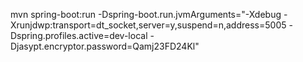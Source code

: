 mvn spring-boot:run -Dspring-boot.run.jvmArguments="-Xdebug -Xrunjdwp:transport=dt_socket,server=y,suspend=n,address=5005 -Dspring.profiles.active=dev-local -Djasypt.encryptor.password=Qamj23FD24Kl"